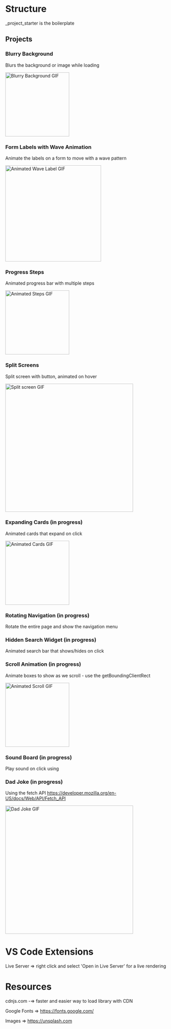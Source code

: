 # Structure

\_project_starter is the boilerplate

## Projects

### Blurry Background

Blurs the background or image while loading

<img src="https://media3.giphy.com/media/v1.Y2lkPTc5MGI3NjExMTY3NGZmYzAxZTcxNjRhZjZhMzE4OThjYTA2OTg5Zjk4NTNlZjM3NyZjdD1n/omdqEWW2V4rjNTczJw/giphy.gif" alt="Blurry Background GIF" width="200">

### Form Labels with Wave Animation

Animate the labels on a form to move with a wave pattern

<img src="https://media1.giphy.com/media/v1.Y2lkPTc5MGI3NjExZWVkNDM3NDYxNzgwNzAzZDkyOWYwZjIzOTZhZjBiZmRhMjYwMzhmYSZjdD1n/3GGd0QLm9lIkfvIjZk/giphy.gif" alt="Animated Wave Label GIF" width="300">

### Progress Steps

Animated progress bar with multiple steps

<img src="https://media3.giphy.com/media/v1.Y2lkPTc5MGI3NjExODQwZTUzNDFkNmI0MzRjOWQ0NDkzNjRjMzI4Zjc4ZjA3OTYyMGQyMyZjdD1n/x2iwpSm4RBPYHpaG6y/giphy.gif" alt="Animated Steps GIF" width="200">

### Split Screens

Split screen with button, animated on hover

<img src="https://media0.giphy.com/media/v1.Y2lkPTc5MGI3NjExZTQwMGUzN2I1YzMzZGE2N2MyNWFiNGJiZDRjMzQ4ODkzMDQ5YzJlMCZjdD1n/gZMOmGh8oPju7Iqfyn/giphy.gif" alt="Split screen GIF" width="400">

### Expanding Cards (in progress)

Animated cards that expand on click

<img src="https://media0.giphy.com/media/v1.Y2lkPTc5MGI3NjExNDFjMWM5MzU5MGVlMWY1MDBkNWU3MGQ3ODRjNmY5ZDcyN2ZhYjZkYSZjdD1n/gOGJInSs0IdOSpzL30/giphy.gif" alt="Animated Cards GIF" width="200">

### Rotating Navigation (in progress)

Rotate the entire page and show the navigation menu

### Hidden Search Widget (in progress)

Animated search bar that shows/hides on click

### Scroll Animation (in progress)

Animate boxes to show as we scroll - use the getBoundingClientRect

<img src="https://media4.giphy.com/media/Yhf903JR7GjdO5YFsR/giphy.gif" alt="Animated Scroll GIF" width="200">

### Sound Board (in progress)

Play sound on click using <audio> elements https://developer.mozilla.org/en-US/docs/Web/HTML/Element/audio

### Dad Joke (in progress)

Using the fetch API https://developer.mozilla.org/en-US/docs/Web/API/Fetch_API

<img src="https://media0.giphy.com/media/v1.Y2lkPTc5MGI3NjExMzNjNDY2MzRjZjcwMzI3ZDE4YWMyYTk3NTJmMTljNGY3YzRiM2M2MCZjdD1n/vnQyBj0Q5zUxrWgkuB/giphy.gif" alt="Dad Joke GIF" width="400">

# VS Code Extensions

Live Server => right click and select 'Open in Live Server' for a live rendering

# Resources

cdnjs.com -=> faster and easier way to load library with CDN

Google Fonts => https://fonts.google.com/

Images => https://unsplash.com
